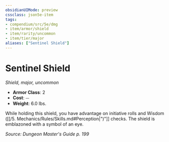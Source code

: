 ```yaml
---
obsidianUIMode: preview
cssclass: json5e-item
tags:
- compendium/src/5e/dmg
- item/armor/shield
- item/rarity/uncommon
- item/tier/major
aliases: ["Sentinel Shield"]
---
```

# Sentinel Shield
*Shield, major, uncommon*  

- **Armor Class**: 2
- **Cost**: ⏤
- **Weight**: 6.0 lbs.

While holding this shield, you have advantage on initiative rolls and Wisdom ([[/5. Mechanics/Rules/Skills.md#Perception|")"]] checks. The shield is emblazoned with a symbol of an eye.

*Source: Dungeon Master's Guide p. 199*